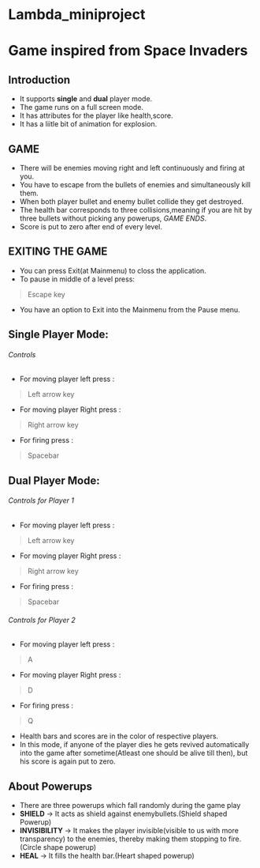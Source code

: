 # Lambda_miniproject
# Game inspired from Space Invaders
##  Introduction
- It supports **single** and **dual** player mode.
- The game runs on a full screen mode.
- It has attributes for the player like health,score.
- It has a liitle bit of animation for explosion.

## GAME
- There will be enemies moving right and left continuously and firing at you.
- You have to escape from the bullets of enemies and simultaneously kill them.
- When both player bullet and enemy bullet collide they get destroyed.
- The health bar corresponds to three collisions,meaning if you are hit by three bullets without picking any powerups, *GAME ENDS*.
- Score is put to zero after end of every level.

## EXITING THE GAME

- You can press Exit(at Mainmenu) to closs the application.
- To pause in middle of a level press:
>Escape key
- You have an option to Exit into the Mainmenu from the Pause menu.

## Single Player Mode:

###### Controls
- For moving player left press :
> Left arrow key 
- For moving player Right press :
> Right arrow key 
- For firing press :
> Spacebar

## Dual Player Mode:
###### Controls for *Player 1*
- For moving player left press :
> Left arrow key 
- For moving player Right press :
> Right arrow key 
- For firing press :
> Spacebar
###### Controls for *Player 2*
- For moving player left press :
> A 
- For moving player Right press :
> D
- For firing press :
> Q

- Health bars and scores are in the color of respective players.
- In this mode, if anyone of the player dies he gets revived automatically into the game after sometime(Atleast one should be alive till then), but his score is again put to zero.


## About Powerups
- There are three powerups which fall randomly during the game play
- **SHIELD** -> It acts as shield against enemybullets.(Shield shaped Powerup)
- **INVISIBILITY** -> It makes the player invisible(visible to us with more transparency) to the enemies, thereby making them stopping to fire.(Circle shape powerup)
- **HEAL** -> It fills the health bar.(Heart shaped powerup)





